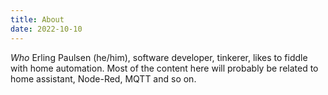 ```yaml
---
title: About
date: 2022-10-10
---
```


*Who*
Erling Paulsen (he/him), software developer, tinkerer, likes to fiddle with home automation.
Most of the content here will probably be related to home assistant, Node-Red, MQTT and so on.